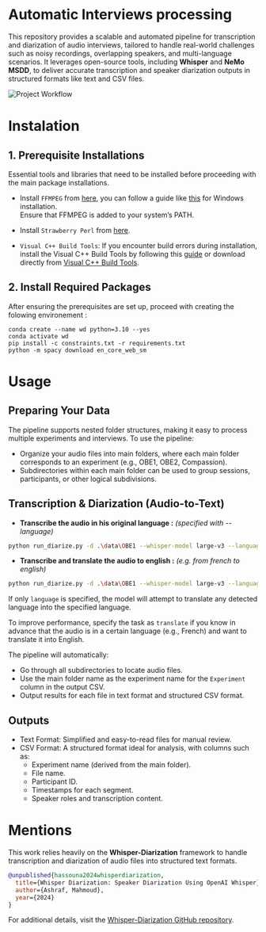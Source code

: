 # Automatic Interviews processing

This repository provides a scalable and automated pipeline for transcription and diarization of audio interviews, tailored to handle real-world challenges such as noisy recordings, overlapping speakers, and multi-language scenarios. It leverages open-source tools, including **Whisper** and **NeMo MSDD**, to deliver accurate transcription and speaker diarization outputs in structured formats like text and CSV files.

![Project Workflow](src/images/WD_pipeline.png)

# Instalation

## 1. Prerequisite Installations
Essential tools and libraries that need to be installed before proceeding with the main package installations.

- Install ``FFMPEG`` from [here](https://ffmpeg.org/download.html), you can follow a guide like [this](https://phoenixnap.com/kb/ffmpeg-windows) for Windows installation.  
Ensure that FFMPEG is added to your system’s PATH.

- Install ``Strawberry Perl`` from [here](https://strawberryperl.com/).

- ``Visual C++ Build Tools``: If you encounter build errors during installation, install the Visual C++ Build Tools by following this [guide](https://stackoverflow.com/questions/40504552/how-to-install-visual-c-build-tools) or download directly from [Visual C++ Build Tools](https://visualstudio.microsoft.com/visual-cpp-build-tools/).


## 2. Install Required Packages

After ensuring the prerequisites are set up, proceed with creating the folowing environement :

```
conda create --name wd python=3.10 --yes
conda activate wd
pip install -c constraints.txt -r requirements.txt
python -m spacy download en_core_web_sm
``` 

# Usage

## Preparing Your Data

The pipeline supports nested folder structures, making it easy to process multiple experiments and interviews. To use the pipeline:

- Organize your audio files into main folders, where each main folder corresponds to an experiment (e.g., OBE1, OBE2, Compassion).
- Subdirectories within each main folder can be used to group sessions, participants, or other logical subdivisions.

## Transcription & Diarization (Audio-to-Text)

- **Transcribe the audio in his original language :** *(specified with --language)* 
```bash
python run_diarize.py -d .\data\OBE1 --whisper-model large-v3 --language en
```

- **Transcribe and translate the audio to english :** *(e.g. from french to english)*
```bash
python run_diarize.py -d .\data\OBE1 --whisper-model large-v3 --language fr --task translate
```

If only ``language`` is specified, the model will attempt to translate any detected language into the specified language.

To improve performance, specify the task as ``translate`` if you know in advance that the audio is in a certain language (e.g., French) and want to translate it into English.

The pipeline will automatically:

- Go through all subdirectories to locate audio files.
- Use the main folder name as the experiment name for the ``Experiment`` column in the output CSV.
- Output results for each file in text format and structured CSV format.

## Outputs
- Text Format: Simplified and easy-to-read files for manual review.
- CSV Format: A structured format ideal for analysis, with columns such as:
  - Experiment name (derived from the main folder).
  - File name.
  - Participant ID.
  - Timestamps for each segment.
  - Speaker roles and transcription content.

# Mentions

This work relies heavily on the **Whisper-Diarization** framework to handle transcription and diarization of audio files into structured text formats.

```bibtex
@unpublished{hassouna2024whisperdiarization,
  title={Whisper Diarization: Speaker Diarization Using OpenAI Whisper},
  author={Ashraf, Mahmoud},
  year={2024}
}
```
For additional details, visit the [Whisper-Diarization GitHub repository](https://github.com/MahmoudAshraf97/whisper-diarization).